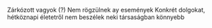 Zárkózott vagyok (?)
Nem rögzülnek ay események
Konkrét dolgokat, hétköznapi életetről nem beszélek neki
társaságban könnyebb

